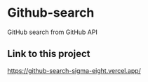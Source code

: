 # Github-search

GitHub search from GitHub API 

## Link to this project

https://github-search-sigma-eight.vercel.app/
